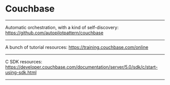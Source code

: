 # Couchbase

---

Automatic orchestration, with a kind of self-discovery:
https://github.com/autopilotpattern/couchbase

---

A bunch of tutorial resources:
https://training.couchbase.com/online

---

C SDK resources:
https://developer.couchbase.com/documentation/server/5.0/sdk/c/start-using-sdk.html

---